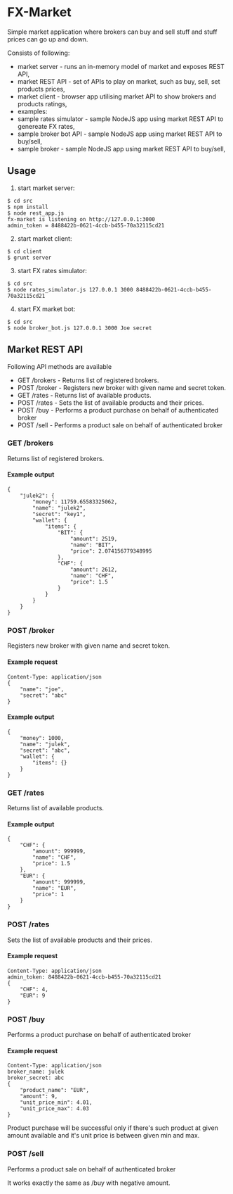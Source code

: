 FX-Market
=========

Simple market application where brokers can buy and sell stuff and stuff prices can go up and down.

Consists of following:
 - market server - runs an in-memory model of market and exposes REST API,
 - market REST API - set of APIs to play on market, such as buy, sell, set products prices,
 - market client - browser app utilising market API to show brokers and products ratings,
 - examples:
  - sample rates simulator - sample NodeJS app using market REST API to genereate FX rates,
  - sample broker bot API - sample NodeJS app using market REST API to buy/sell,
  - sample broker - sample NodeJS app using market REST API to buy/sell,
  
Usage
-----

1. start market server:

```
$ cd src
$ npm install
$ node rest_app.js
fx-market is listening on http://127.0.0.1:3000
admin_token = 8488422b-0621-4ccb-b455-70a32115cd21
```
    
2. start market client:

```
$ cd client
$ grunt server
``` 

3. start FX rates simulator:

```
$ cd src
$ node rates_simulator.js 127.0.0.1 3000 8488422b-0621-4ccb-b455-70a32115cd21
```

4. start FX market bot:

```
$ cd src
$ node broker_bot.js 127.0.0.1 3000 Joe secret
```

Market REST API
---------------

Following API methods are available
 - GET /brokers - Returns list of registered brokers.
 - POST /broker - Registers new broker with given name and secret token.
 - GET /rates - Returns list of available products.
 - POST /rates - Sets the list of available products and their prices.
 - POST /buy - Performs a product purchase on behalf of authenticated broker
 - POST /sell - Performs a product sale on behalf of authenticated broker

### GET /brokers
Returns list of registered brokers.

#### Example output
```
{
    "julek2": {
        "money": 11759.65583325062, 
        "name": "julek2", 
        "secret": "key1", 
        "wallet": {
            "items": {
                "BIT": {
                    "amount": 2519, 
                    "name": "BIT", 
                    "price": 2.074156779348995
                }, 
                "CHF": {
                    "amount": 2612, 
                    "name": "CHF", 
                    "price": 1.5
                }
            }
        }
    }
}
```

### POST /broker
Registers new broker with given name and secret token.

#### Example request
```
Content-Type: application/json
{
    "name": "joe",
    "secret": "abc"
}
```

#### Example output
```
{
    "money": 1000, 
    "name": "julek", 
    "secret": "abc", 
    "wallet": {
        "items": {}
    }
}
```

### GET /rates
Returns list of available products.

#### Example output
```
{
    "CHF": {
        "amount": 999999, 
        "name": "CHF", 
        "price": 1.5
    }, 
    "EUR": {
        "amount": 999999, 
        "name": "EUR", 
        "price": 1
    }
}
```

### POST /rates
Sets the list of available products and their prices.

#### Example request
```
Content-Type: application/json
admin_token: 8488422b-0621-4ccb-b455-70a32115cd21
{
    "CHF": 4,
    "EUR": 9
}
```

### POST /buy
Performs a product purchase on behalf of authenticated broker

#### Example request
```
Content-Type: application/json
broker_name: julek
broker_secret: abc
{
    "product_name": "EUR",
    "amount": 9,
    "unit_price_min": 4.01,
    "unit_price_max": 4.03
}
```

Product purchase will be successful only if there's such product at given
amount available and it's unit price is between given min and max.


### POST /sell
Performs a product sale on behalf of authenticated broker

It works exactly the same as /buy with negative amount.
